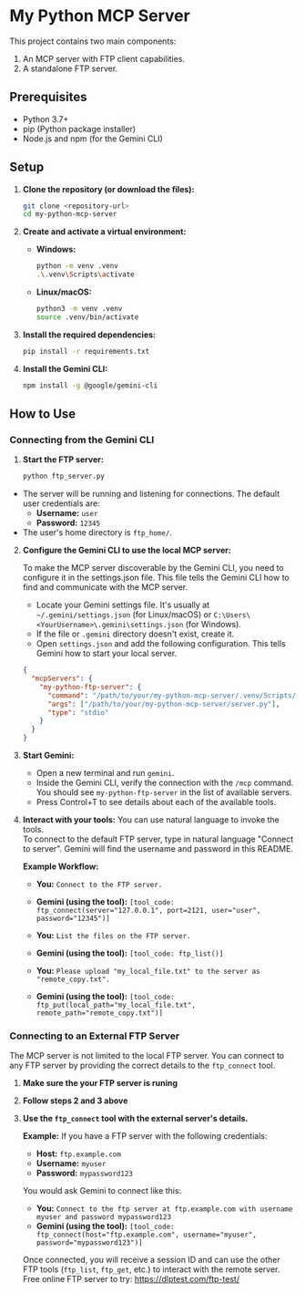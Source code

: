 # My Python MCP Server

This project contains two main components:
1.  An MCP server with FTP client capabilities.
2.  A standalone FTP server.

## Prerequisites

- Python 3.7+
- pip (Python package installer)
- Node.js and npm (for the Gemini CLI)

## Setup

1.  **Clone the repository (or download the files):**
    ```bash
    git clone <repository-url>
    cd my-python-mcp-server
    ```

2.  **Create and activate a virtual environment:**

    -   **Windows:**
        ```bash
        python -m venv .venv
        .\.venv\Scripts\activate
        ```

    -   **Linux/macOS:**
        ```bash
        python3 -m venv .venv
        source .venv/bin/activate
        ```

3.  **Install the required dependencies:**
    ```bash
    pip install -r requirements.txt
    ```

4.  **Install the Gemini CLI:**
    ```bash
    npm install -g @google/gemini-cli
    ```





## How to Use

### Connecting from the Gemini CLI

1.  **Start the FTP server:**
    ```bash
    python ftp_server.py
    ```
-   The server will be running and listening for connections. The default user credentials are:
    -   **Username:** `user`
    -   **Password:** `12345`
-   The user's home directory is `ftp_home/`.

2.  **Configure the Gemini CLI to use the local MCP server:**

    To make the MCP server discoverable by the Gemini CLI, you need to configure it in the settings.json file. This file tells the Gemini CLI how to find and communicate with the MCP server.
    -   Locate your Gemini settings file. It's usually at `~/.gemini/settings.json` (for Linux/macOS) or `C:\Users\<YourUsername>\.gemini\settings.json` (for Windows).
    -   If the file or `.gemini` directory doesn't exist, create it.
    -   Open `settings.json` and add the following configuration. This tells Gemini how to start your local server.

    ```json
    {
      "mcpServers": {
        "my-python-ftp-server": {
          "command": "/path/to/your/my-python-mcp-server/.venv/Scripts/python.exe",
          "args": ["/path/to/your/my-python-mcp-server/server.py"],
          "type": "stdio"
        }
      }
    }
    ```
    

3.  **Start Gemini:**
    -   Open a new terminal and run `gemini`.
    -   Inside the Gemini CLI, verify the connection with the `/mcp` command. You should see `my-python-ftp-server` in the list of available servers.
    - Press Control+T to see details about each of the available tools.

4.  **Interact with your tools:**
    You can use natural language to invoke the tools.  
    To connect to the default FTP server, type in natural language "Connect to server". Gemini will find the username and password in this README.  
    

    **Example Workflow:**

    -   **You:** `Connect to the FTP server.`
    -   **Gemini (using the tool):** `[tool_code: ftp_connect(server="127.0.0.1", port=2121, user="user", password="12345")]`

    -   **You:** `List the files on the FTP server.`
    -   **Gemini (using the tool):** `[tool_code: ftp_list()]`

    -   **You:** `Please upload "my_local_file.txt" to the server as "remote_copy.txt".`
    -   **Gemini (using the tool):** `[tool_code: ftp_put(local_path="my_local_file.txt", remote_path="remote_copy.txt")]`

### Connecting to an External FTP Server

The MCP server is not limited to the local FTP server. You can connect to any FTP server by providing the correct details to the `ftp_connect` tool.  

1.  **Make sure the your FTP server is runing**

2. **Follow steps 2 and 3 above**

3.  **Use the `ftp_connect` tool with the external server's details.**

    **Example:**
    If you have a FTP server with the following credentials:
    -   **Host:** `ftp.example.com`
    -   **Username:** `myuser`
    -   **Password:** `mypassword123`

    You would ask Gemini to connect like this:

    -   **You:** `Connect to the ftp server at ftp.example.com with username myuser and password mypassword123`
    -   **Gemini (using the tool):** `[tool_code: ftp_connect(host="ftp.example.com", username="myuser", password="mypassword123")]`

    Once connected, you will receive a session ID and can use the other FTP tools (`ftp_list`, `ftp_get`, etc.) to interact with the remote server.
Free online FTP server to try: https://dlptest.com/ftp-test/ 
